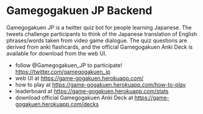 # Gamegogakuen JP Backend
Gamegogakuen JP is a twitter quiz bot for people learning Japanese. The tweets challenge participants to think of the Japanese translation of English phrases/words taken from video game dialogue. The quiz questions are derived from anki flashcards, and the official Gamegogakuen Anki Deck is available for download from the web UI.

- follow @Gamegogakuen_JP to participate! https://twitter.com/gamegogakuen_jp
- web UI at https://game-gogakuen.herokuapp.com/
- how to play at https://game-gogakuen.herokuapp.com/how-to-play
- leaderboard at https://game-gogakuen.herokuapp.com/stats
- download official Gamegogakuen Anki Deck at https://game-gogakuen.herokuapp.com/decks 
